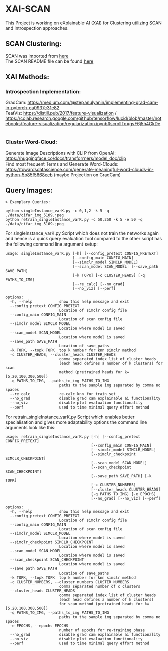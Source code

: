 # XAI-SCAN
This Project is working on eXplainable AI (XAI) for Clustering utilizing SCAN and Introspection approaches.<br>

## SCAN Clustering:
SCAN was imported from [here](https://github.com/wvangansbeke/Unsupervised-Classification)<br>
The SCAN README file can be found [here](SCAN_README.md)<br>

## XAI Methods:
### Introspection Implementation:
GradCam: https://medium.com/@stepanulyanin/implementing-grad-cam-in-pytorch-ea0937c31e82 <br>
FeatViz: https://distill.pub/2017/feature-visualization / https://colab.research.google.com/github/tensorflow/lucid/blob/master/notebooks/feature-visualization/regularization.ipynb#scrollTo=gvF6j5h4GkDe <br>
<br>
### Cluster Word-Cloud:
Generate Image Descriptions with CLIP from OpenAI: https://huggingface.co/docs/transformers/model_doc/clip<br>
Find most frequent Terms and Generate Word-Clouds: https://towardsdatascience.com/generate-meaningful-word-clouds-in-python-5b85f5668eeb (maybe Projection on GradCam)
<br>

## Query Images:
```
> Exemplary Queries:

python singleInstance_varK.py -c 0,1,2 -k 5 -q ./data/cifar_img_5109.jpeg
python retrain_singleInstance_varK.py -c 50,250 -k 5 -e 50 -q ./data/cifar_img_5109.jpeg
```
For singleInstance_varK.py Script which does not train the networks again and hence is a quick query evaluation tool compared to the other script has the following command line argument setup: <br>
```
usage: singleInstance_varK.py [-h] [--config_pretext CONFIG_PRETEXT] 
                              [--config_main CONFIG_MAIN]
                              [--simclr_model SIMCLR_MODEL] 
                              [--scan_model SCAN_MODEL] [--save_path SAVE_PATH] 
                              [-k TOPK] [-c CLUSTER_HEADS] [-q PATHS_TO_IMG] 
                              [--re_calc] [--no_grad] 
                              [--no_viz] [--perf]

options:
  -h, --help            show this help message and exit
  --config_pretext CONFIG_PRETEXT
                        Location of simclr config file
  --config_main CONFIG_MAIN
                        Location of scan config file
  --simclr_model SIMCLR_MODEL
                        Location where model is saved
  --scan_model SCAN_MODEL
                        Location where model is saved
  --save_path SAVE_PATH
                        Location of save_paths
  -k TOPK, --topk TOPK  top k number for knn simclr method
  -c CLUSTER_HEADS, --cluster_heads CLUSTER_HEADS
                        comma separated index list of cluster heads 
                        (each head defines a number of k clusters) for scan
                        method (pretrained heads for k=[5,20,100,300,500])
  -q PATHS_TO_IMG, --paths_to_img PATHS_TO_IMG
                        paths to the sample img separated by comma no spaces
  --re_calc             re-calc knn for train set
  --no_grad             disable grad cam explainable ai functionality
  --no_viz              disable plot evaluation functionality
  --perf                used to time minimal query effort method
```
For retrain_singleInstance_varK.py Script which enables better specialisation and gives more adaptability   options the command line arguments look like this: <br>
```
usage: retrain_singleInstance_varK.py [-h] [--config_pretext CONFIG_PRETEXT] 
                                      [--config_main CONFIG_MAIN] 
                                      [--simclr_model SIMCLR_MODEL]
                                      [--simclr_checkpoint SIMCLR_CHECKPOINT] 
                                      [--scan_model SCAN_MODEL]
                                      [--scan_checkpoint SCAN_CHECKPOINT] 
                                      [--save_path SAVE_PATH] [-k TOPK]
                                      [-c CLUSTER_NUMBERS] 
                                      [--cluster_heads CLUSTER_HEADS] 
                                      [-q PATHS_TO_IMG] [-e EPOCHS] 
                                      [--no_grad] [--no_viz] [--perf]

options:
  -h, --help            show this help message and exit
  --config_pretext CONFIG_PRETEXT
                        Location of simclr config file
  --config_main CONFIG_MAIN
                        Location of scan config file
  --simclr_model SIMCLR_MODEL
                        Location where model is saved
  --simclr_checkpoint SIMCLR_CHECKPOINT
                        Location where model is saved
  --scan_model SCAN_MODEL
                        Location where model is saved
  --scan_checkpoint SCAN_CHECKPOINT
                        Location where model is saved
  --save_path SAVE_PATH
                        Location of save_paths
  -k TOPK, --topk TOPK  top k number for knn simclr method
  -c CLUSTER_NUMBERS, --cluster_numbers CLUSTER_NUMBERS
                        comma separated number of c clusters
  --cluster_heads CLUSTER_HEADS
                        comma separated index list of cluster heads 
                        (each head defines a number of k clusters) 
                        for scan method (pretrained heads for k=[5,20,100,300,500])
  -q PATHS_TO_IMG, --paths_to_img PATHS_TO_IMG
                        paths to the sample img separated by comma no spaces
  -e EPOCHS, --epochs EPOCHS
                        number of epochs for re-training phase
  --no_grad             disable grad cam explainable ai functionality
  --no_viz              disable plot evaluation functionality
  --perf                used to time minimal query effort method
```  
